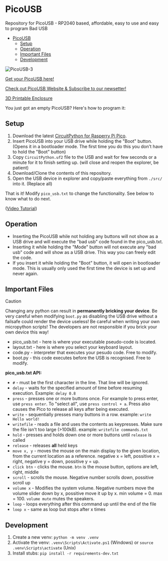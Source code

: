 # PicoUSB

Repository for PicoUSB - RP2040 based, affordable, easy to use and easy to program Bad USB

- [PicoUSB](#picousb)
  - [Setup](#setup)
  - [Operation](#operation)
  - [Important Files](#important-files)
  - [Development](#development)

![PicoUSB-3](https://github.com/TomBrlek/PicoUSB/assets/137766608/e64d61c2-e8db-4887-aa5e-6456fb3bd157)

[Get your PicoUSB here!](https://www.elecrow.com/picousb-raspberry-pi-pico-rp2040-powered-bad-usb-rubber-ducky.html)

[Check out PicoUSB Website & Subscribe to our newsetter!](https://picousb.com/)

[3D Printable Enclosure](https://www.thingiverse.com/thing:7022646)

You just got an empty PicoUSB? Here's how to program it:

## Setup

1. Download the latest [CircuitPython for Rasperry Pi Pico](https://circuitpython.org/board/raspberry_pi_pico/).
2. Insert PicoUSB into your USB drive while holding the "Boot" button. (Opens it in a bootloader mode. The first time you do this you don't have to hold the "Boot" button)
3. Copy `CircuitPython.uf2` file to the USB and wait for few seconds or a minute for it to finish setting up. (will close and reopen the explorer, be patient)
4. Download/Clone the contents of this repository.
5. Open the USB device in explorer and copy/paste everything from `./src/` into it. (Replace all)

That is it! Modify `pico_usb.txt` to change the functionality. See below to know what to do next.

([Video Tutorial](https://youtu.be/jKH6WgFiaB0))

## Operation

- Inserting the PicoUSB while not holding any buttons will not show as a USB drive and will execute the "bad usb" code found in the pico_usb.txt.
- Inserting it while holding the "Mode" button will not execute any "bad usb" code and will show as a USB drive. This way you can freely edit the code.
- If you insert it while holding the "Boot" button, it will open in bootloader mode. This is usually only used the first time the device is set up and never again.

## Important Files

> [!CAUTION]
> Changing any python can result in **permanently bricking your device**. Be very careful when modifying `boot.py` as disabling the USB drive without a failsafe could render the device useless!
> Be careful when writing your own micropython scripts! The developers are not responsible if you brick your own device this way!

- pico_usb.txt - here is where your executable pseudo-code is located.
- layout.txt - here is where you select your keyboard layout.
- code.py - interpreter that executes your pesudo code. Free to modify.
- boot.py - this code executes before the USB is recognised. Free to modify.

**pico_usb.txt API:**

- `#`         - must be the first character in the line. That line will be ignored.
- `delay`     - waits for the specified amount of time before resuming execution. Example: `delay 0.8`
- `press`     - presses one or more buttons once. For example to press enter, use `press enter`. To "select all", use `press control + a`. Press also causes the Pico to release all keys after being executed.
- `write`     - sequentially presses many buttons in a row. example: `write Hello world!`
- `writefile` - reads a file and uses the contents as keypresses. Make sure the file isn't too large (>100kB). example: `writefile commands.txt`
- `hold`      - presses and holds down one or more buttons until `release` is called
- `release`   - releases **all** held keys
- `move x, y` - moves the mouse on the main display to the given location, from the current location as a reference. negative x = left, possitive x = right, negative y = down, possitive y = up.
- `click btn` - clicks the mouse. `btn` is the mouse button, options are left, right, middle
- `scroll`    - scrolls the mouse. Negative number scrolls down, possitive scroll up
- `volume x`  - Modifies the system volume. Negative numbers move the volume slider down by x, possitive move it up by x. min volume = 0. max = 100. `volume mute` mutes the speakers.
- `loop`      - loops everything after this command up until the end of the file
- `loop x`    - same as loop but stops after x times

## Development

1. Create a new venv: `python -m venv .venv`
2. Activate the venv: `.venv\Scripts\Activate.ps1` (Windows) or `source .venv\Scripts\activate` (Unix)
3. Install stubs: `pip install -r requirements-dev.txt`
